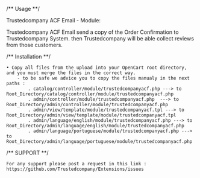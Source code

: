 ﻿/** Usage **/

Trustedcompany ACF Email - Module:
 
Trustedcompany ACF Email send a copy of the Order Confirmation to Trustedcompany System.
then Trustedcompany will be able collect reviews from those customers.
 

/** Installation **/

	• Copy all files from the upload into your OpenCart root directory, and you must merge the files in the correct way.
		- to be safe we advice you to copy the files manualy in the next paths :
			. catalog/controller/module/trustedcompanyacf.php ---> to Root_Directory/catalog/controller/module/trustedcompanyacf.php
			. admin/controller/module/trustedcompanyacf.php  ---> to Root_Directory/admin/controller/module/trustedcompanyacf.php
			. admin/view/template/module/trustedcompanyacf.tpl ---> to Root_Directory/admin/view/template/module/trustedcompanyacf.tpl
			. admin/language/english/module/trustedcompanyacf.php ---> to Root_Directory/admin/language/english/module/trustedcompanyacf.php
			. admin/language/portuguese/module/trustedcompanyacf.php ---> to Root_Directory/admin/language/portuguese/module/trustedcompanyacf.php

/** SUPPORT **/

	For any support please post a request in this link : https://github.com/Trustedcompany/Extensions/issues

